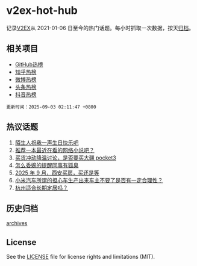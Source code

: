 # v2ex-hot-hub

 记录[V2EX](https://www.v2ex.com/)从 2021-01-06 日至今的热门话题。每小时抓取一次数据，按天[归档](archives)。
 
 ## 相关项目

- [GitHub热榜](https://github.com/snaildev/github-hot-hub)
- [知乎热榜](https://github.com/snaildev/zhihu-hot-hub)
- [微博热榜](https://github.com/snaildev/weibo-hot-hub)
- [头条热榜](https://github.com/snaildev/toutiao-hot-hub)
- [抖音热榜](https://github.com/snaildev/douyin-hot-hub)


 `更新时间：2025-09-03 02:11:47 +0800`

## 热议话题

1. [陌生人祝我一声生日快乐吧](https://www.v2ex.com/t/1156452)
1. [推荐一本最近在看的网络小说吧？](https://www.v2ex.com/t/1156494)
1. [买货冲动降温讨论，是否要买大疆 pocket3](https://www.v2ex.com/t/1156459)
1. [怎么委婉的提醒同事有狐臭](https://www.v2ex.com/t/1156474)
1. [2025 年 9 月，西安买房，买还是等](https://www.v2ex.com/t/1156468)
1. [小米汽车所谓的担心车生产出来车主不要了是否有一定合理性？](https://www.v2ex.com/t/1156503)
1. [杭州适合长期定居吗？](https://www.v2ex.com/t/1156457)

## 历史归档

[archives](archives)

## License

See the [LICENSE](LICENSE) file for license rights and limitations (MIT).
